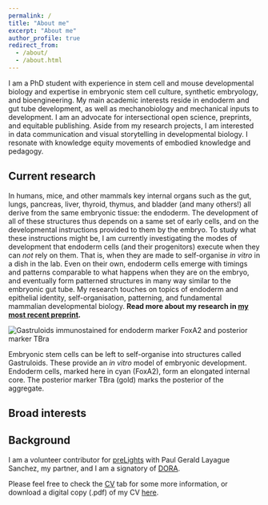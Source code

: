 ```yaml
---
permalink: /
title: "About me"
excerpt: "About me"
author_profile: true
redirect_from:
  - /about/
  - /about.html
---
```

I am a PhD student with experience in stem cell and mouse developmental biology and expertise in embryonic stem cell culture, synthetic embryology, and bioengineering. My main academic interests reside in endoderm and gut tube development, as well as mechanobiology and mechanical inputs to development. I am an advocate for intersectional open science, preprints, and equitable publishing. Aside from my research projects, I am interested in data communication and visual storytelling in developmental biology. I resonate with knowledge equity movements of embodied knowledge and pedagogy.

## Current research

In humans, mice, and other mammals key internal organs such as the gut, lungs, pancreas, liver, thyroid, thymus, and bladder (and many others!) all derive from the same embryonic tissue: the endoderm. The development of all of these structures thus depends on a same set of early cells, and on the developmental instructions provided to them by the embryo. To study what these instructions might be, I am currently investigating the modes of development that endoderm cells (and their progenitors) execute when they can *not* rely on them. That is, when they are made to self-organise *in vitro* in a dish in the lab. Even on their own, endoderm cells emerge with timings and patterns comparable to what happens when they are on the embryo, and eventually form patterned structures in many way similar to the embryonic gut tube. My research touches on topics of endoderm and epithelial identity, self-organisation, patterning, and fundamental mammalian developmental biology. **Read more about my research in [my most recent preprint](https://www.biorxiv.org/content/10.1101/2020.06.07.138883v3).**

![Gastruloids immunostained for endoderm marker FoxA2 and posterior marker TBra](https://StefanoVianello.github.io/images/TBra_foxA2_banner.PNG)
<figcaption> Embryonic stem cells can be left to self-organise into structures called Gastruloids. These provide an <i>in vitro</i> model of embryonic development. Endoderm cells, marked here in cyan (FoxA2), form an elongated internal core. The posterior marker TBra (gold) marks the posterior of the aggregate. </figcaption>



## Broad interests



## Background




I am a volunteer contributor for [preLights](https://prelights.biologists.com/about-us/) with Paul Gerald Layague Sanchez, my partner, and I am a signatory of [DORA](https://sfdora.org/read/).

Please feel free to check the [CV](https://StefanoVianello.github.io/cv/) tab for some more information, or download a digital copy (.pdf) of my CV [here](https://StefanoVianello.github.io/files/CV_VIANELLO_052021.pdf).
